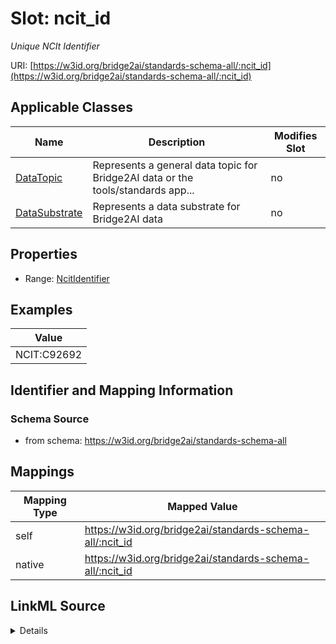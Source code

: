

# Slot: ncit_id


_Unique NCIt Identifier_





URI: [https://w3id.org/bridge2ai/standards-schema-all/:ncit_id](https://w3id.org/bridge2ai/standards-schema-all/:ncit_id)



<!-- no inheritance hierarchy -->





## Applicable Classes

| Name | Description | Modifies Slot |
| --- | --- | --- |
| [DataTopic](DataTopic.md) | Represents a general data topic for Bridge2AI data or the tools/standards app... |  no  |
| [DataSubstrate](DataSubstrate.md) | Represents a data substrate for Bridge2AI data |  no  |







## Properties

* Range: [NcitIdentifier](NcitIdentifier.md)






## Examples

| Value |
| --- |
| NCIT:C92692 |

## Identifier and Mapping Information







### Schema Source


* from schema: https://w3id.org/bridge2ai/standards-schema-all




## Mappings

| Mapping Type | Mapped Value |
| ---  | ---  |
| self | https://w3id.org/bridge2ai/standards-schema-all/:ncit_id |
| native | https://w3id.org/bridge2ai/standards-schema-all/:ncit_id |




## LinkML Source

<details>
```yaml
name: ncit_id
description: Unique NCIt Identifier
examples:
- value: NCIT:C92692
from_schema: https://w3id.org/bridge2ai/standards-schema-all
rank: 1000
values_from:
- NCIT
alias: ncit_id
domain_of:
- DataSubstrate
- DataTopic
range: ncit_identifier

```
</details>